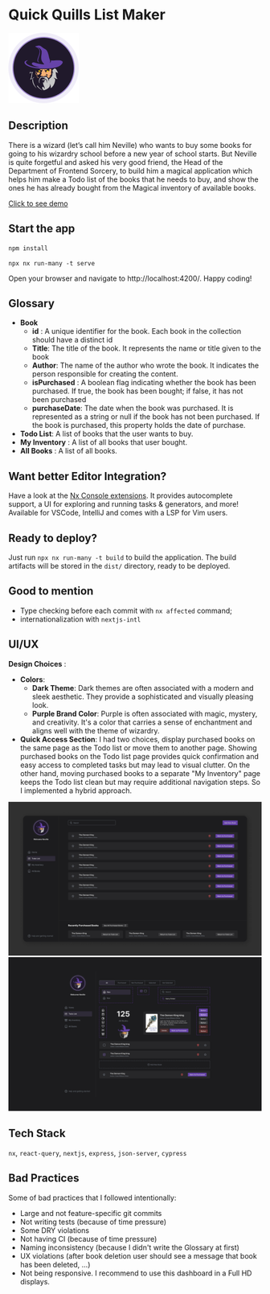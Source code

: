# Quick Quills List Maker

<img src="./images/Avatar.png"/>

## Description

There is a wizard (let’s call him Neville) who wants to buy some books for going to his
wizardry school before a new year of school starts. But Neville is quite forgetful and asked
his very good friend, the Head of the Department of Frontend Sorcery, to build him a
magical application which helps him make a Todo list of the books that he needs to buy, and
show the ones he has already bought from the Magical inventory of available books.

[Click to see demo](https://nx.dev/core-features/share-your-cache)

## Start the app

```
npm install
```

```
npx nx run-many -t serve
```

Open your browser and navigate to http://localhost:4200/. Happy coding!

## Glossary

- **Book**
  - **id** : A unique identifier for the book. Each book in the collection should have a distinct id
  - **Title**: The title of the book. It represents the name or title given to the book
  - **Author**: The name of the author who wrote the book. It indicates the person responsible for creating the content.
  - **isPurchased** : A boolean flag indicating whether the book has been purchased. If true, the book has been bought; if false, it has not been purchased
  - **purchaseDate**: The date when the book was purchased. It is represented as a string or null if the book has not been purchased. If the book is purchased, this property holds the date of purchase.
- **Todo List**: A list of books that the user wants to buy.
- **My Inventory** : A list of all books that user bought.
- **All Books** : A list of all books.

## Want better Editor Integration?

Have a look at the [Nx Console extensions](https://nx.dev/nx-console). It provides autocomplete support, a UI for exploring and running tasks & generators, and more! Available for VSCode, IntelliJ and comes with a LSP for Vim users.

## Ready to deploy?

Just run `npx nx run-many -t build` to build the application. The build artifacts will be stored in the `dist/` directory, ready to be deployed.

## Good to mention

- Type checking before each commit with `nx affected` command;
- internationalization with `nextjs-intl`

## UI/UX

**Design Choices** :

- **Colors**:
  - **Dark Theme**: Dark themes are often associated with a modern and sleek aesthetic. They provide a sophisticated and visually pleasing look.
  - **Purple Brand Color**: Purple is often associated with magic, mystery, and creativity. It's a color that carries a sense of enchantment and aligns well with the theme of wizardry.
- **Quick Access Section**: I had two choices, display purchased books on the same page as the Todo list or move them to another page. Showing purchased books on the Todo list page provides quick confirmation and easy access to completed tasks but may lead to visual clutter. On the other hand, moving purchased books to a separate "My Inventory" page keeps the Todo list clean but may require additional navigation steps. So I implemented a hybrid approach.

<img src="./images/Dashboard.png"/>
<img src="./images/Assets.png"/>

## Tech Stack

`nx`, `react-query`, `nextjs`, `express`, `json-server`, `cypress`

## Bad Practices

Some of bad practices that I followed intentionally:

- Large and not feature-specific git commits
- Not writing tests (because of time pressure)
- Some DRY violations
- Not having CI (because of time pressure)
- Naming inconsistency (because I didn't write the Glossary at first)
- UX violations (after book deletion user should see a message that book has been deleted, ...)
- Not being responsive. I recommend to use this dashboard in a Full HD displays.
